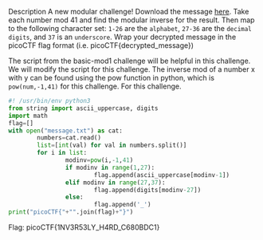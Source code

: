 Description
A new modular challenge! Download the message [here](https://artifacts.picoctf.net/c/178/message.txt). Take each number mod 41 and find the modular inverse for the result. 
Then map to the following character set: `1-26` are the `alphabet`, `27-36` are the `decimal digits`, and `37` is an `underscore`. 
Wrap your decrypted message in the picoCTF flag format (i.e. picoCTF{decrypted_message})

The script from the basic-mod1 challenge will be helpful in this challenge. We will modify the script for this challenge.
The inverse mod of a number x with y can be found using the pow function in python, which is `pow(num,-1,41)` for this challenge.
For this challenge.
```python
#! /usr/bin/env python3
from string import ascii_uppercase, digits
import math
flag=[]
with open("message.txt") as cat:
        numbers=cat.read()
        list=[int(val) for val in numbers.split()]
        for i in list:
                modinv=pow(i,-1,41)
                if modinv in range(1,27):
                        flag.append(ascii_uppercase[modinv-1])
                elif modinv in range(27,37):
                        flag.append(digits[modinv-27])
                else:
                        flag.append('_')
print("picoCTF{"+"".join(flag)+"}")
```
Flag: picoCTF{1NV3R53LY_H4RD_C680BDC1}
